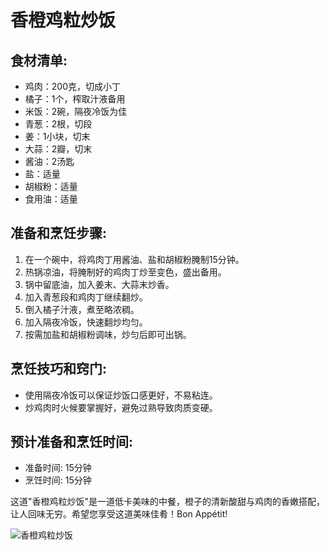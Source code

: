 ﻿---
name: 香橙鸡粒炒饭
created_at: 20250422_143053
tags: [AI生成]
---

# 香橙鸡粒炒饭

## 食材清单:
- 鸡肉：200克，切成小丁
- 橘子：1个，榨取汁液备用
- 米饭：2碗，隔夜冷饭为佳
- 青葱：2根，切段
- 姜：1小块，切末
- 大蒜：2瓣，切末
- 酱油：2汤匙
- 盐：适量
- 胡椒粉：适量
- 食用油：适量

## 准备和烹饪步骤:
1. 在一个碗中，将鸡肉丁用酱油、盐和胡椒粉腌制15分钟。
2. 热锅凉油，将腌制好的鸡肉丁炒至变色，盛出备用。
3. 锅中留底油，加入姜末、大蒜末炒香。
4. 加入青葱段和鸡肉丁继续翻炒。
5. 倒入橘子汁液，煮至略浓稠。
6. 加入隔夜冷饭，快速翻炒均匀。
7. 按需加盐和胡椒粉调味，炒匀后即可出锅。

## 烹饪技巧和窍门:
- 使用隔夜冷饭可以保证炒饭口感更好，不易粘连。
- 炒鸡肉时火候要掌握好，避免过熟导致肉质变硬。

## 预计准备和烹饪时间:
- 准备时间: 15分钟
- 烹饪时间: 15分钟

这道"香橙鸡粒炒饭"是一道低卡美味的中餐，橙子的清新酸甜与鸡肉的香嫩搭配，让人回味无穷。希望您享受这道美味佳肴！Bon Appétit!

![香橙鸡粒炒饭](https://source.unsplash.com/random/800x600/?food,香橙鸡粒炒饭)
